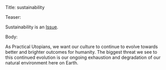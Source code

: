 Title: sustainability

Teaser:

Sustainability is an [Issue](../issues/index.html).

Body:

As Practical Utopians, we want our culture to continue to evolve towards better and brighter outcomes for humanity. The biggest threat we see to this continued evolution is our ongoing exhaustion and degradation of our natural environment here on Earth.
